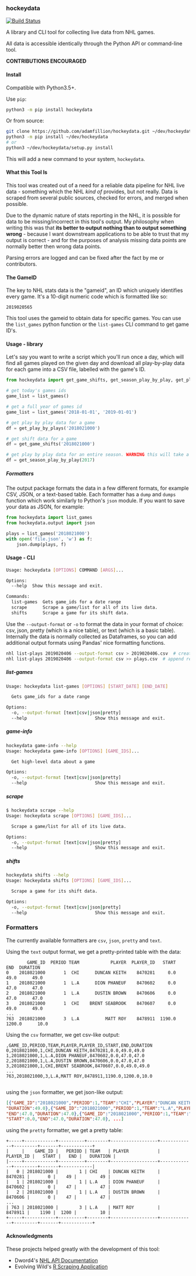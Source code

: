 ### hockeydata
[![Build Status](https://travis-ci.org/adamfillion/hockeydata.svg?branch=master)](https://travis-ci.org/adamfillion/hockeydata)

A library and CLI tool for collecting live data from NHL games. 

All data is accessible identically through the Python API or command-line tool.

**CONTRIBUTIONS ENCOURAGED**

#### Install

Compatible with Python3.5+.

Use `pip`:

```bash
python3 -m pip install hockeydata
```

Or from source:

```bash
git clone https://github.com/adamfillion/hockeydata.git ~/dev/hockeydata
python3 -m pip install ~/dev/hockeydata
# or
python3 ~/dev/hockeydata/setup.py install
```

This will add a new command to your system, `hockeydata`.

#### What this Tool Is

This tool was created out of a need for a reliable data pipeline for NHL live data - something which the NHL 
*kind of* provides, but not really. Data is scraped from several public sources, checked for errors, and merged when 
possible.

Due to the dynamic nature of stats reporting in the NHL, it is possible for data to be missing/incorrect in this tool's
output. My philosophy when writing this was that **its better to output nothing than to output something wrong** - because
 I want downstream applications to be able to trust that my output is correct - and for the purposes of analysis missing 
 data points are normally better then wrong data points.
 
Parsing errors are logged and can be fixed after the fact by me or contributors. 


#### The GameID

The key to NHL stats data is the "gameid", an ID which uniquely identifies every game. 
It's a 10-digit numeric code which is formatted like so:

    2019020565
 
This tool uses the gameid to obtain data for specific games. You can use the `list_games` python function or the `list-games` CLI 
command to get game ID's.

#### Usage - library

Let's say you want to write a script which you'll run once a day, which will find all games played on the given day and download all play-by-play data for each game into a CSV file, labelled with the game's ID.

```python
from hockeydata import get_game_shifts, get_season_play_by_play, get_play_by_plays, list_games

# get today's games ids
game_list = list_games()

# get a full year of games id
game_list = list_games('2018-01-01', '2019-01-01')

# get play by play data for a game
df = get_play_by_plays('2018021000')

# get shift data for a game
df = get_game_shifts('2018021000')

# get play by play data for an entire season. WARNING this will take a while...approx. 20 seconds per game on my machine.
df = get_season_play_by_play(2017)
```

##### Formatters

The output package formats the data in a few different formats, for example CSV, JSON, or a 
text-based table. Each formatter has a `dump` and `dumps` function which work similarly to Python's `json` module. 
If you want to save your data as JSON, for example:

```python
from hockeydata import list_games
from hockeydata.output import json

plays = list_games('2018021000')
with open('file.json', 'w') as f:
    json.dump(plays, f)

```

#### Usage - CLI

```sh
Usage: hockeydata [OPTIONS] COMMAND [ARGS]...

Options:
  --help  Show this message and exit.

Commands:
  list-games  Gets game_ids for a date range
  scrape      Scrape a game/list for all of its live data.
  shifts      Scrape a game for its shift data.

```

Use the `--output-format` or `-o`  to format the data in your format of choice: csv, json, pretty (which is a nice table), 
or text (which is a basic table). Internally the data is normally collected as Dataframes, so you can add additional
output formats using Pandas' nice formatting functions.

```bash
nhl list-plays 2019020406 --output-format csv > 2019020406.csv  # create a new file
nhl list-plays 2019020406 --output-format csv >> plays.csv  # append result to plays.csv
```

##### list-games

```bash
Usage: hockeydata list-games [OPTIONS] [START_DATE] [END_DATE]

  Gets game_ids for a date range

Options:
  -o, --output-format [text|csv|json|pretty]
  --help                          Show this message and exit.

```

##### game-info

```bash
hockeydata game-info --help
Usage: hockeydata game-info [OPTIONS] [GAME_IDS]...

  Get high-level data about a game

Options:
  -o, --output-format [text|csv|json|pretty]
  --help                          Show this message and exit.
```

##### scrape

```bash
$ hockeydata scrape --help
Usage: hockeydata scrape [OPTIONS] [GAME_IDS]...

  Scrape a game/list for all of its live data.

Options:
  -o, --output-format [text|csv|json|pretty]
  --help                          Show this message and exit.

```

##### shifts

```bash
hockeydata shifts --help
Usage: hockeydata shifts [OPTIONS] [GAME_IDS]...

  Scrape a game for its shift data.

Options:
  -o, --output-format [text|csv|json|pretty]
  --help                          Show this message and exit.

```

### Formatters

The currently available formatters are `csv`, `json`, `pretty` and `text`.

Using the `text` output format, we get a pretty-printed table with the data:

```text
        GAME_ID  PERIOD TEAM            PLAYER  PLAYER_ID   START     END  DURATION
0    2018021000       1  CHI      DUNCAN KEITH    8470281     0.0    49.0      49.0
1    2018021000       1  L.A      DION PHANEUF    8470602     0.0    47.0      47.0
2    2018021000       1  L.A      DUSTIN BROWN    8470606     0.0    47.0      47.0
3    2018021000       1  CHI    BRENT SEABROOK    8470607     0.0    49.0      49.0
...
763  2018021000       3  L.A          MATT ROY    8478911  1190.0  1200.0      10.0

```


Using the `csv` formatter, we get csv-like output:

```csv
,GAME_ID,PERIOD,TEAM,PLAYER,PLAYER_ID,START,END,DURATION
0,2018021000,1,CHI,DUNCAN KEITH,8470281,0.0,49.0,49.0
1,2018021000,1,L.A,DION PHANEUF,8470602,0.0,47.0,47.0
2,2018021000,1,L.A,DUSTIN BROWN,8470606,0.0,47.0,47.0
3,2018021000,1,CHI,BRENT SEABROOK,8470607,0.0,49.0,49.0
...
763,2018021000,3,L.A,MATT ROY,8478911,1190.0,1200.0,10.0


```

using the `json` formatter, we get json-like output:

```json
[{"GAME_ID":"2018021000","PERIOD":1,"TEAM":"CHI","PLAYER":"DUNCAN KEITH","PLAYER_ID":8470281,"START":0.0,"END":49.0,
"DURATION":49.0},{"GAME_ID":"2018021000","PERIOD":1,"TEAM":"L.A","PLAYER":"DION PHANEUF","PLAYER_ID":8470602,"START":0.0,
"END":47.0,"DURATION":47.0},{"GAME_ID":"2018021000","PERIOD":1,"TEAM":"L.A","PLAYER":"DUSTIN BROWN","PLAYER_ID":8470606,
"START":0.0,"END":47.0,"DURATION":47.0}, ...]
```

using the `pretty` formatter, we get a pretty table:

```text
+-----+------------+----------+--------+------------------+-------------+---------+-------+------------+
|     |    GAME_ID |   PERIOD | TEAM   | PLAYER           |   PLAYER_ID |   START |   END |   DURATION |
|-----+------------+----------+--------+------------------+-------------+---------+-------+------------|
|   0 | 2018021000 |        1 | CHI    | DUNCAN KEITH     |     8470281 |       0 |    49 |         49 |
|   1 | 2018021000 |        1 | L.A    | DION PHANEUF     |     8470602 |       0 |    47 |         47 |
|   2 | 2018021000 |        1 | L.A    | DUSTIN BROWN     |     8470606 |       0 |    47 |         47 |
...
| 763 | 2018021000 |        3 | L.A    | MATT ROY         |     8478911 |    1190 |  1200 |         10 |
+-----+------------+----------+--------+------------------+-------------+---------+-------+------------+

```

#### Acknowledgments

These projects helped greatly with the development of this tool:
- Dword4's [NHL API Documentation](https://github.com/dword4/nhlapi)
- Evolving Wild's [R Scraping Application](https://github.com/evolvingwild/evolving-hockey)
